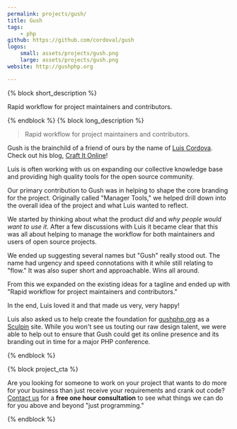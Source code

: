 ```yaml
---
permalink: projects/gush/
title: Gush
tags:
    - php
github: https://github.com/cordoval/gush
logos:
    small: assets/projects/gush.png
    large: assets/projects/gush.png
website: http://gushphp.org

---
```

{% block short_description %}

Rapid workflow for project maintainers and contributors.

{% endblock %}
{% block long_description %}

> Rapid workflow for project maintainers and contributors.

Gush is the brainchild of a friend of ours by the name of [Luis Cordova](http://twitter.com/cordoval). Check out his blog, <a href="http://www.craftitonline.com/">Craft It Online</a>!

Luis is often working with us on expanding our collective knowledge base and providing high quality tools for the open source community.

Our primary contribution to Gush was in helping to shape the core branding for the project. Originally called "Manager Tools," we helped drill down into the overall idea of the project and what Luis wanted to reflect.

We started by thinking about what the product *did* and *why people would want to use it*. After a few discussions with Luis it became clear that this was all about helping to manage the workflow for both maintainers and users of open source projects.

We ended up suggesting several names but "Gush" really stood out. The name had urgency and speed connotations with it while still relating to "flow." It was also super short and approachable. Wins all around.

From this we expanded on the existing ideas for a tagline and ended up with "Rapid workflow for project maintainers and contributors."

In the end, Luis loved it and that made us very, very happy!

Luis also asked us to help create the foundation for [gushphp.org](http://gushphp.org) as a [Sculpin]({{site.url}}/projects/sculpin/) site. While you won't see us touting our raw design talent, we were able to help out to ensure that Gush could get its online presence and its branding out in time for a major PHP conference.

{% endblock %}

{% block project_cta %}

Are you looking for someone to work on your project that wants to do more for your business than just receive your requirements and crank out code? [Contact us]({{site.url}}/contact/) for a <strong>free one hour consultation</strong> to see what things we can do for you above and beyond "just programming."

{% endblock %}
